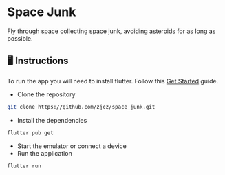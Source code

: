 # Space Junk

Fly through space collecting space junk, avoiding asteroids for as long as possible.

## 🖥️ Instructions

To run the app you will need to install flutter. Follow this [Get Started](https://docs.flutter.dev/get-started/install) guide.

- Clone the repository

```bash
git clone https://github.com/zjcz/space_junk.git
```

- Install the dependencies

```bash
flutter pub get
```

- Start the emulator or connect a device
- Run the application

```bash
flutter run
```
